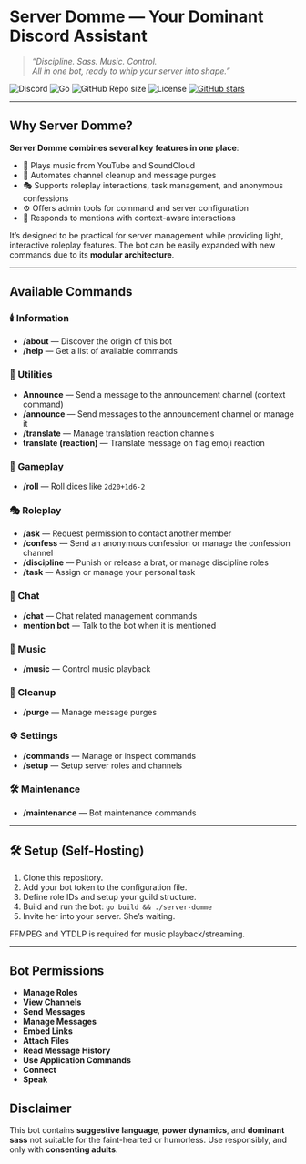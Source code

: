 # Server Domme — Your Dominant Discord Assistant

> *“Discipline. Sass. Music. Control.  
All in one bot, ready to whip your server into shape.”*  

![Discord](https://img.shields.io/badge/Discord-Bot-5865F2?logo=discord&logoColor=white) ![Go](https://img.shields.io/badge/Go-00ADD8?logo=go&logoColor=white) ![GitHub Repo size](https://img.shields.io/github/repo-size/keshon/server-domme) ![License](https://img.shields.io/github/license/keshon/server-domme) [![GitHub stars](https://img.shields.io/github/stars/keshon/server-domme?style=social)](https://github.com/keshon/server-domme)

---

## Why Server Domme?

**Server Domme combines several key features in one place**:

* 🎵 Plays music from YouTube and SoundCloud
* 🧹 Automates channel cleanup and message purges
* 🎭 Supports roleplay interactions, task management, and anonymous confessions
* ⚙️ Offers admin tools for command and server configuration
* 💬 Responds to mentions with context-aware interactions

It’s designed to be practical for server management while providing light, interactive roleplay features. The bot can be easily expanded with new commands due to its **modular architecture**. 

---

## Available Commands

### 🕯️ Information

- **/about** — Discover the origin of this bot
- **/help** — Get a list of available commands

### 📢 Utilities

- **Announce** — Send a message to the announcement channel (context command)
- **/announce** — Send messages to the announcement channel or manage it
- **/translate** — Manage translation reaction channels
- **translate (reaction)** — Translate message on flag emoji reaction

### 🎲 Gameplay

- **/roll** — Roll dices like `2d20+1d6-2`

### 🎭 Roleplay

- **/ask** — Request permission to contact another member
- **/confess** — Send an anonymous confession or manage the confession channel
- **/discipline** — Punish or release a brat, or manage discipline roles
- **/task** — Assign or manage your personal task

### 💬 Chat

- **/chat** — Chat related management commands
- **mention bot** — Talk to the bot when it is mentioned

### 🎵 Music

- **/music** — Control music playback

### 🧹 Cleanup

- **/purge** — Manage message purges

### ⚙️ Settings

- **/commands** — Manage or inspect commands
- **/setup** — Setup server roles and channels

### 🛠️ Maintenance

- **/maintenance** — Bot maintenance commands


---

## 🛠 Setup (Self-Hosting)

1. Clone this repository.
2. Add your bot token to the configuration file.
3. Define role IDs and setup your guild structure.
4. Build and run the bot:
   `go build && ./server-domme`
5. Invite her into your server. She’s waiting.

FFMPEG and YTDLP is required for music playback/streaming.

---

## Bot Permissions
- **Manage Roles**
- **View Channels**
- **Send Messages**
- **Manage Messages**
- **Embed Links**
- **Attach Files**
- **Read Message History**
- **Use Application Commands**
- **Connect**
- **Speak**

## Disclaimer

This bot contains **suggestive language**, **power dynamics**, and **dominant sass** not suitable for the faint-hearted or humorless. Use responsibly, and only with **consenting adults**.
